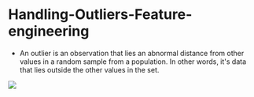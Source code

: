 # Handling-Outliers-Feature-engineering

* An outlier is an observation that lies an abnormal distance from other values in a random sample from a population. In other words, it's data that lies outside the other values in the set.

<img src='outlier.png'>
